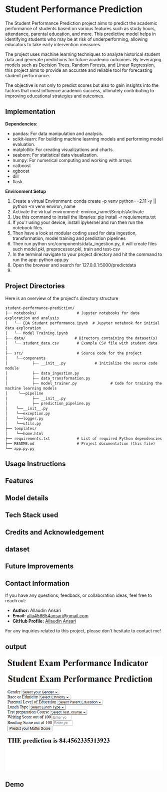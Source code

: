 # Student Performance Prediction
The Student Performance Prediction project aims to predict the academic performance of students based on various features such as study hours, attendance, parental education, and more. This predictive model helps in identifying students who may be at risk of underperforming, allowing educators to take early intervention measures.

The project uses machine learning techniques to analyze historical student data and generate predictions for future academic outcomes. By leveraging models such as Decision Trees, Random Forests, and Linear Regression, this project aims to provide an accurate and reliable tool for forecasting student performance.

The objective is not only to predict scores but also to gain insights into the factors that most influence academic success, ultimately contributing to improving educational strategies and outcomes.

## Implementation
**Dependencies:**
* pandas: For data manipulation and analysis.
* scikit-learn: For building machine learning models and performing model evaluation.
* matplotlib: For creating visualizations and charts.
* seaborn: For statistical data visualization.
* numpy: For numerical computing and working with arrays
* catboost
* xgboost
* dill
* flask

**Environment Setup**
1. Create a virtual Environment: conda create -p venv python==2.11 -y || python -m venv environ_name
2. Activate the virtual environment: environ_name\Scripts\Activate
3. Use this command to install the libraries: pip install -r requiements.txt
4. If you'r using your device, install ipykernel and run then run the notebook files.
5. Then have a look at modular coding used for data ingestion, transformation, model training and prediction pipelines
6. Then run python src/components/data_ingestion.py, it will create files such model.pkl, preprocessor.pkl, train and test-csv
7. In the terminal navigate to your project directory and hit the command to run the app: python app.py
8. Open the browser and search for 127.0.0.1:5000/predictdata
9. 
## Project Directories
Here is an overview of the project's directory structure
```
student-performance-prediction/
├── notebooks/                  # Jupyter notebooks for data exploration and analysis
│   └── EDA Student performance.ipynb  # Jupyter notebook for initial data exploration
|   └── Model Training.ipynb 
├── data/                      # Directory containing the dataset(s)
│   └── student_data.csv        # Example CSV file with student data
│
├── src/                        # Source code for the project
│    └──components
|           ├── __init__.py             # Initialize the source code module
│           ├── data_ingestion.py   
│           ├── data_transformation.py  
│           ├── model_trainer.py               # Code for training the machine learning models
│     └──pipeline
|           ├── __init__.py             
│           ├── prediction_pipeline.py
│    └──__init__.py
│    └──exception.py
│    └──logger.py
│    └──utils.py
├── templates/                        
│    └──home.html
├── requirements.txt            # List of required Python dependencies
├── README.md                   # Project documentation (this file)
└── app.py.py           

```
## Usage Instructions
## Features
## Model details
## Tech Stack used
## Credits and Acknowledgement
## dataset
## Future Improvements
## Contact Information

If you have any questions, feedback, or collaboration ideas, feel free to reach out:

- **Author:** Allaudin Ansari  
- **Email:** allu456654ansari@gmail.com  
- **GitHub Profile:** [Allaudin Ansari](https://github.com/allu0786ansari)  

For any inquiries related to this project, please don't hesitate to contact me!
## output
![App Screenshot](https://github.com/allu0786ansari/Student_Performance_Prediction/blob/main/output/predicted_output.png)
## Demo
